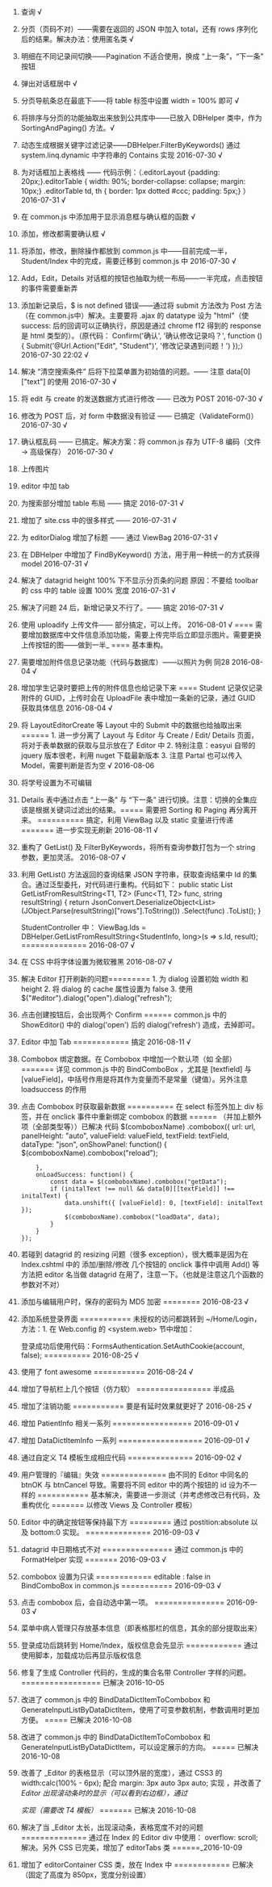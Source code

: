﻿1. 查询 √
2. 分页（页码不对）——需要在返回的 JSON 中加入 total，还有 rows 序列化后的结果。解决办法：使用匿名类 √
3. 明细在不同记录间切换——Pagination 不适合使用，换成 “上一条”，“下一条” 按钮
4. 弹出对话框居中 √
5. 分页导航条总在最底下——将 table 标签中设置 width = 100% 即可 √
6. 将排序与分页的功能抽取出来放到公共库中——已放入 DBHelper 类中，作为 SortingAndPaging() 方法。√
7. 动态生成根据关键字过滤记录——DBHelper.FilterByKeywords()  通过 system.linq.dynamic 中字符串的 Contains 实现 2016-07-30 √
8. 为对话框加上表格线 —— 代码示例：（.editorLayout {padding: 20px;}.editorTable {	width: 90%;	border-collapse: collapse;	margin: 10px;}	.editorTable td, th {	border: 1px dotted #ccc;	padding: 5px;}
）
 2016-07-31 √
9. 在 common.js 中添加用于显示消息框与确认框的函数 √
10. 添加，修改都需要确认框 √
11. 将添加，修改，删除操作都放到 common.js 中——目前完成一半，Student/Index 中的完成，需要迁移到 common.js 中 2016-07-30 √
12. Add，Edit，Details 对话框的按钮也抽取为统一布局——一半完成，点击按钮的事件需要重新弄
13. 添加新记录后，$ is not defined 错误——通过将 submit 方法改为 Post 方法（在 common.js中）解决。主要要将 .ajax 的 datatype 设为 "html"（使 success: 后的回调可以正确执行，原因是通过 chrome f12 得到的 response 是 html 类型的）。（原代码： Confirm('确认', '确认修改记录吗？', function () { Submit('@Url.Action("Edit", "Student")', '修改记录遇到问题！') });）2016-07-30 22:02 √
14. 解决 “清空搜索条件” 后将下拉菜单置为初始值的问题。—— 注意 data[0]["text"] 的使用 2016-07-30 √
15. 将 edit 与 create 的发送数据方式进行修改 —— 已改为 POST 2016-07-30 √
16. 修改为 POST 后，对 form 中数据没有验证 —— 已搞定（ValidateForm()） 2016-07-30 √
17. 确认框乱码 —— 已搞定。解决方案：将 common.js 存为 UTF-8 编码（文件 → 高级保存） 2016-07-30 √
18. 上传图片
19. editor 中加 tab
20. 为搜索部分增加 table 布局 —— 搞定 2016-07-31 √
21. 增加了 site.css 中的很多样式 —— 2016-07-31 √
22. 为 editorDialog 增加了标题 —— 通过 ViewBag 2016-07-31 √
23. 在 DBHelper 中增加了 FindByKeyword() 方法，用于用一种统一的方式获得 model 2016-07-31 √
24. 解决了 datagrid height 100% 下不显示分页条的问题 原因：不要给 toolbar 的 css 中的 table 设置 100% 宽度 2016-07-31 √
25. 解决了问题 24 后，新增记录又不行了。—— 搞定 2016-07-31 √
26. 使用 uploadify 上传文件—— 部分搞定，可以上传。 2016-08-01 √ ==== 需要增加数据库中文件信息添加功能，需要上传完毕后立即显示图片。需要更换上传按钮的图——做到一半_ ==== 基本重构。
27. 需要增加附件信息记录功能（代码与数据库）——以照片为例 同28 2016-08-04 √
28. 增加学生记录时要把上传的附件信息也给记录下来 ==== Student 记录仅记录附件的 GUID，上传时会在 UploadFile 表中增加一条新的记录，通过 GUID 获取具体信息  2016-08-04 √
29. 将 LayoutEditorCreate 等 Layout 中的 Submit 中的数据也给抽取出来 ====== 1. 进一步分离了 Layout 与 Editor 与 Create / Edit/ Details 页面，将对于表单数据的获取与显示放在了 Editor 中 2. 特别注意：easyui 自带的 jquery 版本很老，利用 nuget 下载最新版本 3. 注意 Partal 也可以传入 Model，需要判断是否为空 √ 2016-08-06
30. 将学号设置为不可编辑
31. Details 表中通过点击 “上一条” 与 “下一条” 进行切换。注意：切换的全集应该是根据关键词过滤出的结果。===== 需要把 Sorting 和 Paging 再分离开来。 ========== 搞定，利用 ViewBag 以及 static 变量进行传递 ======= 进一步实现无刷新  2016-08-11 √
32. 重构了 GetList() 及 FilterByKeywords，将所有查询参数打包为一个 string 参数，更加灵活。 2016-08-07 √
33. 利用 GetList() 方法返回的查询结果 JSON 字符串，获取查询结果中 Id 的集合。通过泛型委托，对代码进行重构。代码如下：
        public static List<T2>
    GetListFromResultString<T1, T2>
        (Func<T1, T2>
            func, string resultString)
            {
            return
            JsonConvert.DeserializeObject<List<T1>>(JObject.Parse(resultString)["rows"].ToString())
                    .Select(func)
                    .ToList();
        }

    StudentController 中：
    ViewBag.Ids = DBHelper.GetListFromResultString<StudentInfo, long>(s => s.Id, result);
    ============== 2016-08-07 √
34. 在 CSS 中将字体设置为微软雅黑 2016-08-07 √
35. 解决 Editor 打开刷新的问题========= 1. 为 dialog 设置初始 width 和 height 2. 将 dialog 的 cache 属性设置为 false 3. 使用 $("#editor").dialog("open").dialog("refresh");
36. 点击创建按钮后，会出现两个 Confirm  ======  common.js 中的 ShowEditor() 中的 dialog('open') 后的 dialog('refresh') 造成，去掉即可。
37. Editor 中加 Tab  ============ 搞定  2016-08-11 √
38. Combobox 绑定数据。在 Combobox 中增加一个默认项（如 全部） =======  详见 common.js 中的 BindComboBox ，尤其是 [textfield] 与 [valueField]，中括号作用是将其作为变量而不是常量（键值）。另外注意 loadsuccess 的作用
39. 点击 Combobox 时获取最新数据  ========== 在 select 标签外加上 div 标签，并在 onclick 事件中重新绑定 combobox 的数据 ====== （并加上额外项（全部类型等））已解决
    代码
        $(comboboxName)
        .combobox({
            url: url,
            panelHeight: "auto",
            valueField: valueField,
            textField: textField,
            dataType: "json",
            onShowPanel: function() {
                $(comboboxName).combobox("reload");

            },
            onLoadSuccess: function() {
                const data = $(comboboxName).combobox("getData");
                if (initalText !== null && data[0][[textField]] !== initalText) {
                    data.unshift({ [valueField]: 0, [textField]: initalText });
                    $(comboboxName).combobox("loadData", data);
                }
            }
        });

40. 若碰到 datagrid 的 resizing 问题（很多 exception），很大概率是因为在 Index.cshtml 中的 添加/删除/修改 几个按钮的 onclick 事件中调用 Add() 等方法把 editor 名当做 datagrid 在用了，注意一下。（也就是注意这几个函数的参数对不对）
41. 添加与编辑用户时，保存的密码为 MD5 加密 ======== 2016-08-23 √
42. 添加系统登录界面 =========== 未授权的访问都跳转到 ~/Home/Login，方法：1. 在 Web.config 的 <system.web> 节中增加：
    <authentication mode="Forms">
      <forms loginUrl="~/Home/Login" timeout="2880"></forms>
    </authentication>

    登录成功后使用代码：FormsAuthentication.SetAuthCookie(account, false);
    ========== 2016-08-25 √

43. 使用了 font awesome =========== 2016-08-24 √
44. 增加了导航栏上几个按钮（仿力软） ================ 半成品
45. 增加了注销功能  =========== 要是有延时效果就更好了 2016-08-25 √
46. 增加 PatientInfo 相关一系列 ================= 2016-09-01 √
47. 增加 DataDictItemInfo 一系列 ================== 2016-09-01 √
48. 通过自定义 T4 模板生成相应代码  ============== 2016-09-02 √
49. 用户管理的『编辑』失效  ============== 由不同的 Editor 中同名的 btnOK 与 btnCancel 导致。需要将不同 editor 中的两个按钮的 id 设为不一样的  =========== 基本解决，需要进一步测试（并考虑修改已有代码，及重构优化 ======= 以修改 Views 及 Controller 模板）
50. Editor 中的确定按钮等保持最下方 ========= 通过 postition:absolute 以及 bottom:0 实现。 ============== 2016-09-03 √
51. datagrid 中日期格式不对 =============== 通过 common.js 中的 FormatHelper 实现 ======= 2016-09-03 √
52. combobox 设置为只读 ============ editable : false in BindComboBox in common.js =========== 2016-09-03 √
53. 点击 combobox 后，会自动选中第一项。   =============== 2016-09-03 √
54. 菜单中病人管理只存放基本信息（即表格那栏的信息，其余的部分提取出来）
55. 登录成功后跳转到 Home/Index，版权信息会先显示  ============  通过使用脚本，加载成功后再显示版权信息
56. 修复了生成 Controller 代码的，生成的集合名带 Controller 字样的问题。 ================= 已解决 2016-10-05
57. 改进了 common.js 中的 BindDataDictItemToCombobox 和 GenerateInputListByDataDictItem，使用了可变参数机制，参数调用时更加方便。 ===== 已解决 2016-10-08
58. 改进了 common.js 中的 BindDataDictItemToCombobox 和 GenerateInputListByDataDictItem，可以设定展示的方向。 ===== 已解决 2016-10-08
59. 改善了 _Editor 的表格显示（可以顶外层的宽度），通过 CSS3 的	width:calc(100% - 6px); 配合  margin: 3px auto 3px auto; 实现 ，并改善了 _Editor 出现滚动条时的显示（可以看到右边框），通过     <div id="editorTabs" class="easyui-tabs" style="width: 100%;"> 实现（需要改 T4 模板）_ ======= 已解决 2016-10-08
60. 解决了当 _Editor 太长，出现滚动条，表格宽度不对的问题  ============== 通过在 Index 的 Editor div 中使用： overflow: scroll; 解决。另外 CSS 已完美，增加了 editorTabs 类  ======_2016-10-09
61. 增加了 editorContainer CSS 类，放在 Index 中 ============ 已解决（固定了高度为 850px，宽度分别设置）




